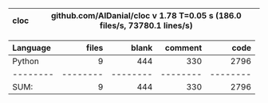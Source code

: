 cloc|github.com/AlDanial/cloc v 1.78  T=0.05 s (186.0 files/s, 73780.1 lines/s)
--- | ---

Language|files|blank|comment|code
:-------|-------:|-------:|-------:|-------:
Python|9|444|330|2796
--------|--------|--------|--------|--------
SUM:|9|444|330|2796
